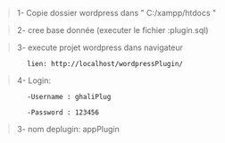  > 1- Copie dossier wordpress dans " C:/xampp/htdocs " 
   
 > 2- cree base donnée (executer le fichier :plugin.sql)
 
 
 > 3- execute projet wordpress dans navigateur

            lien: http://localhost/wordpressPlugin/
 
 > 4- Login:
 
            -Username : ghaliPlug
            
            -Password : 123456

 > 3- nom deplugin: appPlugin
